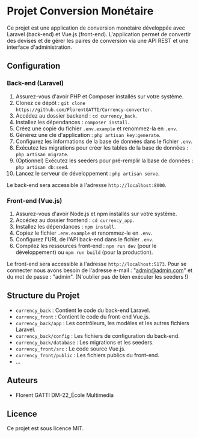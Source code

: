 # Projet Conversion Monétaire

Ce projet est une application de conversion monétaire développée avec Laravel (back-end) et Vue.js (front-end). L'application permet de convertir des devises et de gérer les paires de conversion via une API REST et une interface d'administration.

## Configuration

### Back-end (Laravel)

1. Assurez-vous d'avoir PHP et Composer installés sur votre système.
2. Clonez ce dépôt : `git clone https://github.com/FlorentGATTI/Currency-converter`.
3. Accédez au dossier backend : `cd currency_back`.
4. Installez les dépendances : `composer install`.
5. Créez une copie du fichier `.env.example` et renommez-la en `.env`.
6. Générez une clé d'application : `php artisan key:generate`.
7. Configurez les informations de la base de données dans le fichier `.env`.
8. Exécutez les migrations pour créer les tables de la base de données : `php artisan migrate`.
9. (Optionnel) Exécutez les seeders pour pré-remplir la base de données : `php artisan db:seed`.
10. Lancez le serveur de développement : `php artisan serve`.

Le back-end sera accessible à l'adresse `http://localhost:8000`.

### Front-end (Vue.js)

1. Assurez-vous d'avoir Node.js et npm installés sur votre système.
2. Accédez au dossier frontend : `cd currency_app`.
3. Installez les dépendances : `npm install`.
4. Copiez le fichier `.env.example` et renommez-le en `.env`.
5. Configurez l'URL de l'API back-end dans le fichier `.env`.
6. Compilez les ressources front-end : `npm run dev` (pour le développement) ou `npm run build` (pour la production).

Le front-end sera accessible à l'adresse `http://localhost:5173`.
Pour se connecter nous avons besoin de l'adresse e-mail : "admin@admin.com" et du mot de passe : "admin".
(N'oublier pas de bien exécuter les seeders !)

## Structure du Projet

- `currency_back` : Contient le code du back-end Laravel.
- `currency_front` : Contient le code du front-end Vue.js.
- `currency_back/app` : Les contrôleurs, les modèles et les autres fichiers Laravel.
- `currency_back/config` : Les fichiers de configuration du back-end.
- `currency_back/database` : Les migrations et les seeders.
- `currency_front/src` : Le code source Vue.js.
- `currency_front/public` : Les fichiers publics du front-end.
- ...

## Auteurs

- Florent GATTI DM-22_École Multimedia

## Licence

Ce projet est sous licence MIT. 
